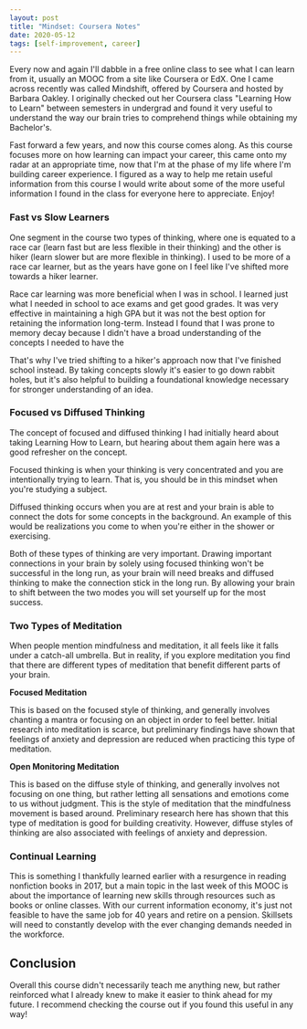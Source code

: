 ```yaml
---
layout: post
title: "Mindset: Coursera Notes"
date: 2020-05-12
tags: [self-improvement, career]
---
```


Every now and again I'll dabble in a free online class to see what I can learn from it, usually an MOOC from a site like Coursera or EdX. One I came across recently was called Mindshift, offered by Coursera and hosted by Barbara Oakley. I originally checked out her Coursera class "Learning How to Learn" between semesters in undergrad and found it very useful to understand the way our brain tries to comprehend things while obtaining my Bachelor's.

Fast forward a few years, and now this course comes along. As this course focuses more on how learning can impact your career, this came onto my radar at an appropriate time, now that I'm at the phase of my life where I'm building career experience. I figured as a way to help me retain useful information from this course I would write about some of the more useful information I found in the class for everyone here to appreciate. Enjoy!

### Fast vs Slow Learners

One segment in the course two types of thinking, where one is equated to a race car (learn fast but are less flexible in their thinking) and the other is hiker (learn slower but are more flexible in thinking). I used to be more of a race car learner, but as the years have gone on I feel like I've shifted more towards a hiker learner. 

Race car learning was more beneficial when I was in school. I learned just what I needed in school to ace exams and get good grades. It was very effective in maintaining a high GPA but it was not the best option for retaining the information long-term. Instead I found that I was prone to memory decay because I didn't have a broad understanding of the concepts I needed to have the 

That's why I've tried shifting to a hiker's approach now that I've finished school instead. By taking concepts slowly it's easier to go down rabbit holes, but it's also helpful to building a foundational knowledge necessary for stronger understanding of an idea. 

### Focused vs Diffused Thinking

The concept of focused and diffused thinking I had initially heard about taking Learning How to Learn, but hearing about them again here was a good refresher on the concept.

Focused thinking is when your thinking is very concentrated and you are intentionally trying to learn. That is, you should be in this mindset when you're studying a subject.

Diffused thinking occurs when you are at rest and your brain is able to connect the dots for some concepts in the background. An example of this would be realizations you come to when you're either in the shower or exercising. 

Both of these types of thinking are very important. Drawing important connections in your brain by solely using focused thinking won't be successful in the long run, as your brain will need breaks and diffused thinking to make the connection stick in the long run. By allowing your brain to shift between the two modes you will set yourself up for the most success.

### Two Types of Meditation

When people mention mindfulness and meditation, it all feels like it falls under a catch-all umbrella. But in reality, if you explore meditation you find that there are different types of meditation that benefit different parts of your brain. 

**Focused Meditation**

This is based on the focused style of thinking, and generally involves chanting a mantra or focusing on an object in order to feel better. Initial research into meditation is scarce, but preliminary findings have shown that feelings of anxiety and depression are reduced when practicing this type of meditation.

**Open Monitoring Meditation**

This is based on the diffuse style of thinking, and generally involves not focusing on one thing, but rather letting all sensations and emotions come to us without judgment. This is the style of meditation that the mindfulness movement is based around. Preliminary research here has shown that this type of meditation is good for building creativity. However, diffuse styles of thinking are also associated with feelings of anxiety and depression. 

### Continual Learning

This is something I thankfully learned earlier with a resurgence in reading nonfiction books in 2017, but a main topic in the last week of this MOOC is about the importance of learning new skills through resources such as books or online classes. With our current information economy, it's just not feasible to have the same job for 40 years and retire on a pension. Skillsets will need to constantly develop with the ever changing demands needed in the workforce. 

## Conclusion

Overall this course didn't necessarily teach me anything new, but rather reinforced what I already knew to make it easier to think ahead for my future. I recommend checking the course out if you found this useful in any way!
